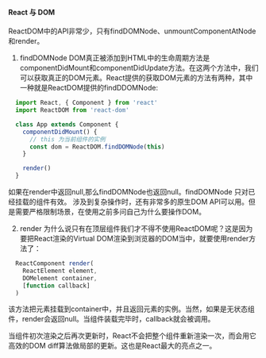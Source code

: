 <!--
 * @Description: 
-->
<!--
 * @Description: 
-->
#### React 与 DOM
ReactDOM中的API非常少，只有findDOMNode、unmountComponentAtNode和render。

1. findDOMNode
DOM真正被添加到HTML中的生命周期方法是componentDidMount和componentDidUpdate方法。在这两个方法中，我们可以获取真正的DOM元素。React提供的获取DOM元素的方法有两种，其中一种就是ReactDOM提供的findDDOMNode:
```javascript
  import React, { Component } from 'react'
  import ReactDOM from 'react-dom'

  class App extends Component {
    componentDidMount() {
      // this 为当前组件的实例
      const dom = ReactDOM.findDOMNode(this)
    }

    render()
  }
```
如果在render中返回null,那么findDOMNode也返回null。findDOMNode 只对已经挂载的组件有效。
涉及到复杂操作时，还有非常多的原生DOM API可以用。但是需要严格限制场景，在使用之前多问自己为什么要操作DOM。

2. render
  为什么说只有在顶层组件我们才不得不使用ReactDOM呢？这是因为要把React渲染的Virtual DOM渲染到浏览器的DOM当中，就要使用render方法了：
  ```javascript
    ReactComponent render(
      ReactElement element,
      DOMelement container,
      [function callback]
    )
  ```
  该方法把元素挂载到container中，并且返回元素的实例。当然，如果是无状态组件，render会返回null。当组件装载完毕时，callback就会被调用。

  当组件初次渲染之后再次更新时，React不会把整个组件重新渲染一次，而会用它高效的DOM diff算法做局部的更新。这也是React最大的亮点之一。